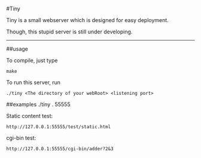 #Tiny

Tiny is a small webserver which is designed for easy deployment.

Though, this stupid server is still under developing.

-------------
##usage

To compile, just type
	
	make
	
To run this server, run

	./tiny <The directory of your webRoot> <listening port>
	
##examples
	./tiny . 55555

Static content test:
	
	http://127.0.0.1:55555/test/static.html

cgi-bin test:

	http://127.0.0.1:55555/cgi-bin/adder?2&3
